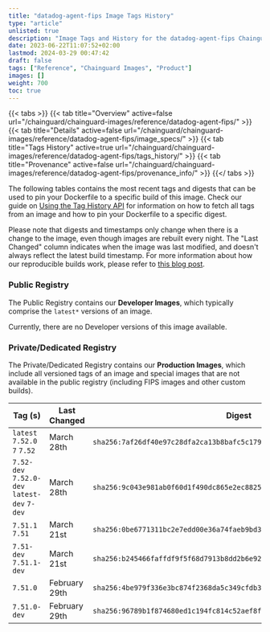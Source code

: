 ```yaml
---
title: "datadog-agent-fips Image Tags History"
type: "article"
unlisted: true
description: "Image Tags and History for the datadog-agent-fips Chainguard Image"
date: 2023-06-22T11:07:52+02:00
lastmod: 2024-03-29 00:47:42
draft: false
tags: ["Reference", "Chainguard Images", "Product"]
images: []
weight: 700
toc: true
---
```


{{< tabs >}}
{{< tab title="Overview" active=false url="/chainguard/chainguard-images/reference/datadog-agent-fips/" >}}
{{< tab title="Details" active=false url="/chainguard/chainguard-images/reference/datadog-agent-fips/image_specs/" >}}
{{< tab title="Tags History" active=true url="/chainguard/chainguard-images/reference/datadog-agent-fips/tags_history/" >}}
{{< tab title="Provenance" active=false url="/chainguard/chainguard-images/reference/datadog-agent-fips/provenance_info/" >}}
{{</ tabs >}}

The following tables contains the most recent tags and digests that can be used to pin your Dockerfile to a specific build of this image. Check our guide on [Using the Tag History API](/chainguard/chainguard-images/using-the-tag-history-api/) for information on how to fetch all tags from an image and how to pin your Dockerfile to a specific digest.

Please note that digests and timestamps only change when there is a change to the image, even though images are rebuilt every night. The "Last Changed" column indicates when the image was last modified, and doesn't always reflect the latest build timestamp. For more information about how our reproducible builds work, please refer to [this blog post](https://www.chainguard.dev/unchained/reproducing-chainguards-reproducible-image-builds).

### Public Registry
The Public Registry contains our **Developer Images**, which typically comprise the `latest*` versions of an image.

Currently, there are no Developer versions of this image available.

### Private/Dedicated Registry
The Private/Dedicated Registry contains our **Production Images**, which include all versioned tags of an image and special images that are not available in the public registry (including FIPS images and other custom builds).

| Tag (s)                                       | Last Changed  | Digest                                                                    |
|-----------------------------------------------|---------------|---------------------------------------------------------------------------|
|  `latest` `7.52.0` `7` `7.52`                 | March 28th    | `sha256:7af26df40e97c28dfa2ca13b8bafc5c179aa6b23a5bd3fb0e99c4848c7bc21dc` |
|  `7.52-dev` `7.52.0-dev` `latest-dev` `7-dev` | March 28th    | `sha256:9c043e981ab0f60d1f490dc865e2ec8825364100600d27c400d1ae58a0bc7a29` |
|  `7.51.1` `7.51`                              | March 21st    | `sha256:0be6771311bc2e7edd00e36a74faeb9bd3da39fe5c6200acaf42a5374a1c25f8` |
|  `7.51-dev` `7.51.1-dev`                      | March 21st    | `sha256:b245466faffdf9f5f68d7913b8dd2b6e9235a50c3f49f07c6f583618d7f977aa` |
|  `7.51.0`                                     | February 29th | `sha256:4be979f336e3bc874f2368da5c349cfdb3bd827404f5b7f94d68c7c03152f1e4` |
|  `7.51.0-dev`                                 | February 29th | `sha256:96789b1f874680ed1c194fc814c52aef8ffab157c547cb455dbd4c3d8094f3f2` |


